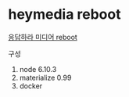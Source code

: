 # heymedia reboot

[응답하라 미디어 reboot](http://heymedia.duckdns.org)

구성
1. node 6.10.3
2. materialize 0.99
3. docker